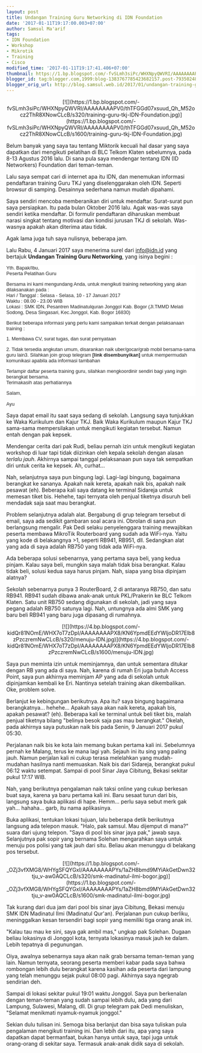 ```yaml
---
layout: post
title: Undangan Training Guru Networking di IDN Foundation
date: '2017-01-11T19:17:00.003+07:00'
author: Samsul Ma'arif
tags:
- IDN Foundation
- Workshop
- Mikrotik
- Training
- Cisco
modified_time: '2017-01-11T19:17:41.406+07:00'
thumbnail: https://1.bp.blogspot.com/-fvSLmh3siPc/WHXNpyQWVRI/AAAAAAAAPV0/thTFGGd07xsuud_Qh_M52ocz2ThR8XNowCLcB/s72-c/training-guru-tkj-IDN-Foundation.jpg
blogger_id: tag:blogger.com,1999:blog-1383767785423682157.post-7935024844329326625
blogger_orig_url: http://blog.samsul.web.id/2017/01/undangan-training-guru-networking-di-idn-foundation.html
---
```


<div class="separator" style="clear: both; text-align: center;">[![](https://1.bp.blogspot.com/-fvSLmh3siPc/WHXNpyQWVRI/AAAAAAAAPV0/thTFGGd07xsuud_Qh_M52ocz2ThR8XNowCLcB/s320/training-guru-tkj-IDN-Foundation.jpg)](https://1.bp.blogspot.com/-fvSLmh3siPc/WHXNpyQWVRI/AAAAAAAAPV0/thTFGGd07xsuud_Qh_M52ocz2ThR8XNowCLcB/s1600/training-guru-tkj-IDN-Foundation.jpg)</div>

Belum banyak yang saya tau tentang Miktorik kecuali hal dasar yang saya dapatkan dari mengikuti pelatihan di BLC Telkom Klaten sebelumnya, pada 8-13 Agustus 2016 lalu. Di sana pula saya mendengar tentang IDN (ID Networkers) Foundation dari teman-teman.  

Lalu saya sempat cari di internet apa itu IDN, dan menemukan informasi pendaftaran training Guru TKJ yang diselenggarakan oleh IDN. Seperti browsur di samping. Desainnya sederhana namun mudah dipahami.  

Saya sendiri mencoba memberanikan diri untuk mendaftar. Surat-surat pun saya persiapkan. Itu pada bulan Oktober 2016 lalu. Agak was-was saya sendiri ketika mendaftar. Di formulir pendaftaran diharuskan membuat narasi singkat tentang motivasi dan kondisi jurusan TKJ di sekolah. Was-wasnya apakah akan diterima atau tidak.  

Agak lama juga tuh saya nulisnya, beberapa jam.  

Lalu Rabu, 4 Januari 2017 saya menerima surel dari info@idn.id yang bertajuk **Undangan Training Guru Networking**, yang isinya begini :  

<div style="background-color: white; color: #222222; font-family: arial, sans-serif; font-size: 12.8px;">

<div>

<div>

<div>

<div dir="ltr">Yth. Bapak/Ibu,</div>

<div>Peserta Pelatihan <span class="m_-2311816831528986674gmail-il">Guru</span></div>

</div>

Bersama ini kami mengundang Anda, untuk mengikuti <span class="m_-2311816831528986674gmail-il">training</span> networking yang akan dilaksanakan pada :  
Hari / Tanggal    : Selasa - Selasa, 10 - 17 Januari 2017  
Waktu              : 08.00 - 23.00 WIB  
Lokasi              : SMK IDN, Pesantren Madinatulquran Jonggol Kab. Bogor (Jl.TMMD Melati Sodong, Desa Singasari, Kec.Jonggol, Kab. Bogor 16830)  

<span style="font-size: 12.8px;">Berikut beberapa informasi yang perlu kami sampaikan terkait dengan pelaksanaan <span class="m_-2311816831528986674gmail-il">training</span> :</span></div>

<div><span style="font-size: 12.8px;">1. </span><span style="font-size: 12.8px;">Membawa CV, surat tugas, dan surat pernyataan </span><span style="font-size: 12.8px;"><span style="font-size: 12.8px;"></span></span><span style="font-size: 12.8px;">  
</span></div>

2\. Tidak tersedia angkutan umum, disarankan naik uber/gocar/grab mobil bersama-sama <span class="m_-2311816831528986674gmail-il">guru</span> lain3\. Silahkan join group telegram **[link disembunyikan]** untuk mempermudah komunikasi apabila ada informasi tambahan</div>

<div>Terlampir daftar peserta <span class="m_-2311816831528986674gmail-il">training</span> <span class="m_-2311816831528986674gmail-il">guru</span>, silahkan mengkoordinir sendiri bagi yang ingin berangkat bersama.</div>

<div>Terimakasih atas perhatiannya</div>

Salam,</div>

<span style="background-color: white; color: #222222; font-family: &quot;arial&quot; , sans-serif; font-size: 12.8px;">Ayu</span>  

Saya dapat email itu saat saya sedang di sekolah. Langsung saya tunjukkan ke Waka Kurikulum dan Kajur TKJ. Baik Waka Kurikulum maupun Kajur TKJ sama-sama mempersilakan untuk mengikuti kegiatan tersebut. Namun entah dengan pak kepsek.  

Mendengar cerita dari pak Rudi, beliau  pernah izin untuk mengikuti kegiatan workshop di luar tapi tidak diizinkan oleh  kepala sekolah dengan alasan _terlalu jauh_. Akhirnya sampai tanggal pelaksanaan pun saya tak sempatkan diri untuk cerita ke kepsek. Ah, curhat...  

Nah, selanjutnya saya pun bingung lagi. Lagi-lagi bingung, bagaimana berangkat ke sananya. Apakah naik kereta, apakah naik bis, apakah naik pesawat (eh). Beberapa kali saya datang ke terminal Sidareja untuk memesan tiket bis. Hehehe, tapi ternyata oleh penjual tiketnya disuruh  beli mendadak saja saat mau berangkat.  

Problem selanjutnya adalah alat. Bergabung di grup telegram tersebut di email, saya ada sedikit gambaran soal acara ini. Obrolan di sana pun berlangsung mengalir. Pak Dedi selaku penyelenggara training mewajibkan peserta membawa MikroTik Routerboard yang sudah ada WiFi-nya. Yaitu yang kode di belakangnya >1, seperti RB941, RB951, dll. Sedangkan alat yang ada di saya adalah RB750 yang tidak ada WiFi-nya.  

Ada beberapa solusi sebenarnya, yang pertama saya beli, yang kedua pinjam. Kalau saya beli, mungkin saya malah tidak bisa berangkat. Kalau tidak beli, solusi kedua saya harus pinjam. Nah, siapa yang bisa dipinjam alatnya?  

Sekolah sebenarnya punya 3 RouterBoard, 2 di antaranya RB750, dan satu RB941\. RB941 sudah dibawa anak-anak untuk PKL/Prakerin ke BLC Telkom Klaten. Satu unit RB750 sedang digunakan di sekolah, jadi yang saya pegang adalah RB750 satunya lagi. Nah, untungnya ada almi SMK yang baru beli RB941 yang baru juga dipasang di rumahnya.  

<div class="separator" style="clear: both; text-align: center;">[![](https://4.bp.blogspot.com/-kidQr81NOmE/WHX7oT7zDpI/AAAAAAAAPX8/KN6YpmdEEdYWljoDR17Elb8zPzczremNwCLcB/s320/menuju-IDN.jpg)](https://4.bp.blogspot.com/-kidQr81NOmE/WHX7oT7zDpI/AAAAAAAAPX8/KN6YpmdEEdYWljoDR17Elb8zPzczremNwCLcB/s1600/menuju-IDN.jpg)</div>

Saya pun meminta izin untuk meminjamnya, dan untuk sementara ditukar dengan RB yang ada di saya. Nah, karena di rumah Eri juga butuh Access Point, saya pun akhirnya meminjam AP yang ada di sekolah untuk dipinjamkan kembali ke Eri. Nantinya setelah training akan dikembalikan. Oke, problem solve.  

Berlanjut ke kebingungan berikutnya. Apa itu? saya bingung bagaimana berangkatnya... hehehe... Apakah saya akan naik kereta, apakah bis, apakah pesawat? (eh). Beberapa kali ke terminal untuk beli tiket bis, malah penjual tiketnya bilang "belinya besok saja pas mau  berangkat." Okelah, pada akhirnya saya putuskan naik bis pada Senin, 9 Januari 2017 pukul 05:30.  

Perjalanan naik bis ke kota lain memang bukan pertama kali ini. Sebelumnya pernah ke Malang, terus ke mana lagi yah. Sejauh ini itu sing yang paling jauh. Namun perjalan kali ni cukup terasa melelahkan yang mudah-mudahan hasilnya nanti memuaskan. Naik bis dari Sidareja, berangkat pukul 06:12 waktu setempat. Sampai di pool Sinar Jaya Cibitung, Bekasi sekitar pukul 17:17 WIB.  

Nah, yang berikutnya pengalaman naik taksi online yang cukup berkesan buat saya, karena ya baru pertama kali ini. Baru sesaat turun dari bis, langsung saya buka aplikasi di hape. Hemm... perlu saya sebut merk gak yah... hahaha... garb, itu nama aplikasinya.  

Buka aplikasi, tentukan lokasi tujuan, lalu beberapa detik berikutnya langsung ada telepon masuk. "Halo, pak samsul. Mau dijemput di mana?" suara dari ujung telepon. "Saya di pool bis sinar jaya pak," jawab saya. Selanjutnya pak sopir yang bernama Solehan mengarahkan saya untuk menuju pos polisi yang tak jauh dari situ. Beliau akan menunggu di belakang pos tersebut.  

<div class="separator" style="clear: both; text-align: center;">[![](https://1.bp.blogspot.com/-_OZj3vfXMG8/WHYgSFQYGxI/AAAAAAAAPYs/1aZH8bmd9MYiAkGetDwn32tju_v-aw0AQCLcB/s320/smk-madinatul-ilmi-bogor.jpg)](https://1.bp.blogspot.com/-_OZj3vfXMG8/WHYgSFQYGxI/AAAAAAAAPYs/1aZH8bmd9MYiAkGetDwn32tju_v-aw0AQCLcB/s1600/smk-madinatul-ilmi-bogor.jpg)</div>

Tak kurang dari dua jam dari pool bis sinar jaya Cibitung, Bekasi menuju SMK IDN Madinatul Ilmi (Madinatul Qur'an). Perjalanan pun cukup berliku, meninggalkan kesan tersendiri bagi sopir yang memiliki tiga orang anak ini.  

"Kalau tau mau ke sini, saya gak ambil mas," ungkap pak Solehan. Dugaan beliau lokasinya di Jonggol kota, ternyata lokasinya masuk jauh ke dalam. Lebih tepatnya di pegunungan.  

Oiya, awalnya sebenarnya saya akan naik grab bersama teman-teman yang lain. Namun ternyata, seorang peserta memberi kabar pada saya bahwa rombongan lebih dulu berangkat karena kasihan ada peserta dari lampung yang telah menunggu sejak pukul 08:00 pagi. Akhirnya saya ngegrab sendirian deh.  

Sampai di lokasi sekitar pukul 19:01 waktu Jonggol. Saya pun berkenalan dengan teman-teman yang sudah sampai lebih dulu, ada yang dari Lampung, Sulawesi, Malang, dll. Di grup telegram pak Dedi menuliskan, "Selamat menikmati nyamuk-nyamuk jonggol."  

Sekian dulu tulisan ini. Semoga bisa berlanjut dan bisa saya tuliskan pula pengalaman mengikuti training ini. Dan lebih dari itu, apa yang saya dapatkan dapat bermanfaat, bukan hanya untuk saya, tapi juga untuk orang-orang di sekitar saya. Termasuk anak-anak didik saya di sekolah.
